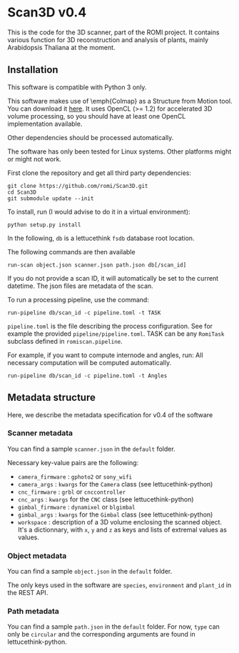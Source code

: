 # Scan3D v0.4

This is the code for the 3D scanner, part of the ROMI project. It contains
various function for 3D reconstruction and analysis of plants, mainly
Arabidopsis Thaliana at the moment.

## Installation

This software is compatible with Python 3 only.

This software makes use of \emph{Colmap} as a Structure from Motion tool. You can download
it [here](https://colmap.github.io/). It uses OpenCL (>= 1.2) for accelerated 3D volume
processing, so you should have at least one OpenCL implementation available.

Other dependencies should be processed automatically.

The software has only been tested for Linux systems. Other platforms might or might not work.

First clone the repository and get all third party dependencies:

```
git clone https://github.com/romi/Scan3D.git
cd Scan3D
git submodule update --init
```

To install, run (I would advise to do it in a virtual environment):

```
python setup.py install
```

In the following, `db` is a lettucethink `fsdb` database root location.

The following commands are then available
```
run-scan object.json scanner.json path.json db[/scan_id]
```
If you do not provide a scan ID, it will automatically be set to the current datetime.
The json files are metadata of the scan.

To run a processing pipeline, use the command:

```
run-pipeline db/scan_id -c pipeline.toml -t TASK
```

`pipeline.toml` is the file describing the process configuration. See for example
the provided `pipeline/pipeline.toml`.
TASK can be any `RomiTask` subclass defined in `romiscan.pipeline`.

For example, if you want to compute internode and angles, run:
All necessary computation will be computed automatically.

```
run-pipeline db/scan_id -c pipeline.toml -t Angles
```

## Metadata structure

Here, we describe the metadata specification for v0.4 of the software

### Scanner metadata

You can find a sample `scanner.json` in the `default` folder.

Necessary key-value pairs are the following:

* `camera_firmware` : `gphoto2` or `sony_wifi`
* `camera_args` : `kwargs` for the `Camera` class (see lettucethink-python)
* `cnc_firmware` : `grbl` or `cnccontroller`
* `cnc_args` : `kwargs` for the `CNC` class (see lettucethink-python)
* `gimbal_firmware` : `dynamixel` or `blgimbal`
* `gimbal_args` : `kwargs` for the `Gimbal` class (see lettucethink-python)
* `workspace` : description of a 3D volume enclosing the scanned object.
 	It's a dictionnary, with `x`, `y` and `z` as keys and lists of extremal values as values.
 
### Object metadata

You can find a sample `object.json` in the `default` folder.

The only keys used in the software are `species`, `environment` and `plant_id` in the REST API.

### Path metadata

You can find a sample `path.json` in the `default` folder.
For now, `type` can only be `circular` and the corresponding arguments are found
in lettucethink-python.


